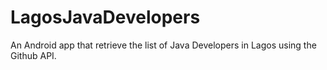 # LagosJavaDevelopers
An Android app that retrieve the list of Java Developers in Lagos using the Github API.

